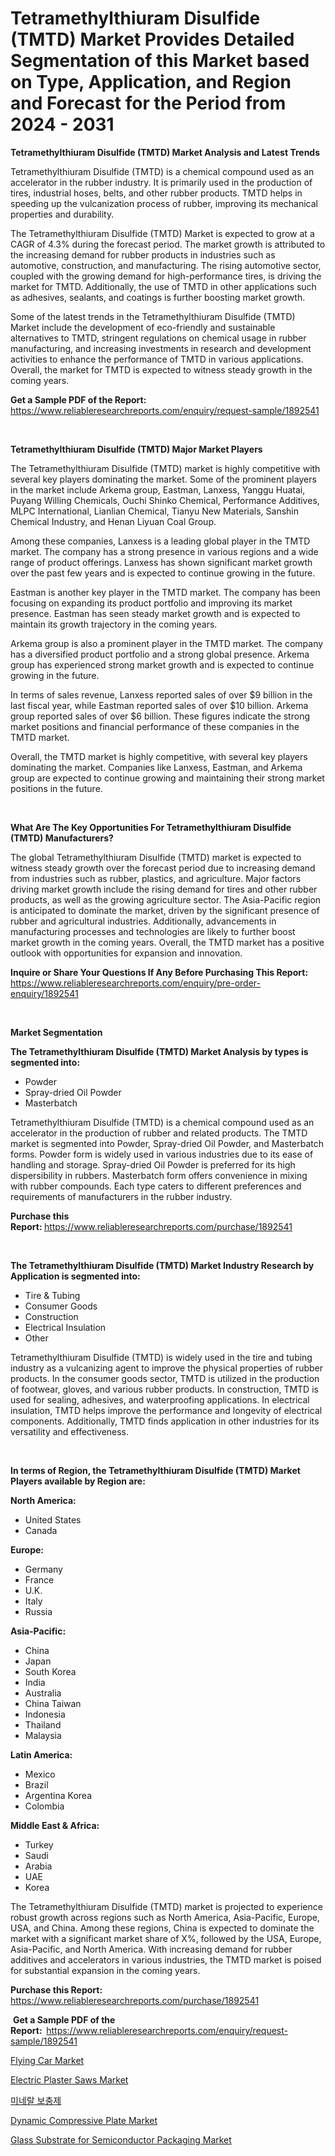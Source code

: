 <p><h1>Tetramethylthiuram Disulfide (TMTD) Market Provides Detailed Segmentation of this Market based on Type, Application, and Region and Forecast for the Period from 2024 - 2031</h1></p><p><strong>Tetramethylthiuram Disulfide (TMTD) Market Analysis and Latest Trends</strong></p>
<p><p>Tetramethylthiuram Disulfide (TMTD) is a chemical compound used as an accelerator in the rubber industry. It is primarily used in the production of tires, industrial hoses, belts, and other rubber products. TMTD helps in speeding up the vulcanization process of rubber, improving its mechanical properties and durability.</p><p>The Tetramethylthiuram Disulfide (TMTD) Market is expected to grow at a CAGR of 4.3% during the forecast period. The market growth is attributed to the increasing demand for rubber products in industries such as automotive, construction, and manufacturing. The rising automotive sector, coupled with the growing demand for high-performance tires, is driving the market for TMTD. Additionally, the use of TMTD in other applications such as adhesives, sealants, and coatings is further boosting market growth.</p><p>Some of the latest trends in the Tetramethylthiuram Disulfide (TMTD) Market include the development of eco-friendly and sustainable alternatives to TMTD, stringent regulations on chemical usage in rubber manufacturing, and increasing investments in research and development activities to enhance the performance of TMTD in various applications. Overall, the market for TMTD is expected to witness steady growth in the coming years.</p></p>
<p><strong>Get a Sample PDF of the Report:&nbsp;</strong> <a href="https://www.reliableresearchreports.com/enquiry/request-sample/1892541">https://www.reliableresearchreports.com/enquiry/request-sample/1892541</a></p>
<p>&nbsp;</p>
<p><strong>Tetramethylthiuram Disulfide (TMTD) Major Market Players</strong></p>
<p><p>The Tetramethylthiuram Disulfide (TMTD) market is highly competitive with several key players dominating the market. Some of the prominent players in the market include Arkema group, Eastman, Lanxess, Yanggu Huatai, Puyang Willing Chemicals, Ouchi Shinko Chemical, Performance Additives, MLPC International, Lianlian Chemical, Tianyu New Materials, Sanshin Chemical Industry, and Henan Liyuan Coal Group.</p><p>Among these companies, Lanxess is a leading global player in the TMTD market. The company has a strong presence in various regions and a wide range of product offerings. Lanxess has shown significant market growth over the past few years and is expected to continue growing in the future.</p><p>Eastman is another key player in the TMTD market. The company has been focusing on expanding its product portfolio and improving its market presence. Eastman has seen steady market growth and is expected to maintain its growth trajectory in the coming years.</p><p>Arkema group is also a prominent player in the TMTD market. The company has a diversified product portfolio and a strong global presence. Arkema group has experienced strong market growth and is expected to continue growing in the future.</p><p>In terms of sales revenue, Lanxess reported sales of over $9 billion in the last fiscal year, while Eastman reported sales of over $10 billion. Arkema group reported sales of over $6 billion. These figures indicate the strong market positions and financial performance of these companies in the TMTD market.</p><p>Overall, the TMTD market is highly competitive, with several key players dominating the market. Companies like Lanxess, Eastman, and Arkema group are expected to continue growing and maintaining their strong market positions in the future.</p></p>
<p>&nbsp;</p>
<p><strong>What Are The Key Opportunities For Tetramethylthiuram Disulfide (TMTD) Manufacturers?</strong></p>
<p><p>The global Tetramethylthiuram Disulfide (TMTD) market is expected to witness steady growth over the forecast period due to increasing demand from industries such as rubber, plastics, and agriculture. Major factors driving market growth include the rising demand for tires and other rubber products, as well as the growing agriculture sector. The Asia-Pacific region is anticipated to dominate the market, driven by the significant presence of rubber and agricultural industries. Additionally, advancements in manufacturing processes and technologies are likely to further boost market growth in the coming years. Overall, the TMTD market has a positive outlook with opportunities for expansion and innovation.</p></p>
<p><strong>Inquire or Share Your Questions If Any Before Purchasing This Report:</strong> <a href="https://www.reliableresearchreports.com/enquiry/pre-order-enquiry/1892541">https://www.reliableresearchreports.com/enquiry/pre-order-enquiry/1892541</a></p>
<p>&nbsp;</p>
<p><strong>Market Segmentation</strong></p>
<p><strong>The Tetramethylthiuram Disulfide (TMTD) Market Analysis by types is segmented into:</strong></p>
<p><ul><li>Powder</li><li>Spray-dried Oil Powder</li><li>Masterbatch</li></ul></p>
<p><p>Tetramethylthiuram Disulfide (TMTD) is a chemical compound used as an accelerator in the production of rubber and related products. The TMTD market is segmented into Powder, Spray-dried Oil Powder, and Masterbatch forms. Powder form is widely used in various industries due to its ease of handling and storage. Spray-dried Oil Powder is preferred for its high dispersibility in rubbers. Masterbatch form offers convenience in mixing with rubber compounds. Each type caters to different preferences and requirements of manufacturers in the rubber industry.</p></p>
<p><strong>Purchase this Report:&nbsp;</strong><a href="https://www.reliableresearchreports.com/purchase/1892541">https://www.reliableresearchreports.com/purchase/1892541</a></p>
<p>&nbsp;</p>
<p><strong>The Tetramethylthiuram Disulfide (TMTD) Market Industry Research by Application is segmented into:</strong></p>
<p><ul><li>Tire & Tubing</li><li>Consumer Goods</li><li>Construction</li><li>Electrical Insulation</li><li>Other</li></ul></p>
<p><p>Tetramethylthiuram Disulfide (TMTD) is widely used in the tire and tubing industry as a vulcanizing agent to improve the physical properties of rubber products. In the consumer goods sector, TMTD is utilized in the production of footwear, gloves, and various rubber products. In construction, TMTD is used for sealing, adhesives, and waterproofing applications. In electrical insulation, TMTD helps improve the performance and longevity of electrical components. Additionally, TMTD finds application in other industries for its versatility and effectiveness.</p></p>
<p>&nbsp;</p>
<p><strong>In terms of Region, the Tetramethylthiuram Disulfide (TMTD) Market Players available by Region are:</strong></p>
<p>
    <p> <strong> North America: </strong>
        <ul>
            <li>United States</li>
            <li>Canada</li>
        </ul>
        </p> 
    <p> <strong> Europe: </strong>
        <ul>
            <li>Germany</li>
            <li>France</li>
            <li>U.K.</li>
            <li>Italy</li>
            <li>Russia</li>
        </ul>
        </p> 
    <p> <strong> Asia-Pacific: </strong>
        <ul>
            <li>China</li>
            <li>Japan</li>
            <li>South Korea</li>
            <li>India</li>
            <li>Australia</li>
            <li>China Taiwan</li>
            <li>Indonesia</li>
            <li>Thailand</li>
            <li>Malaysia</li>
        </ul>
        </p> 
    <p> <strong> Latin America: </strong>
        <ul>
            <li>Mexico</li>
            <li>Brazil</li>
            <li>Argentina Korea</li>
            <li>Colombia</li>
        </ul>
        </p> 
    <p> <strong> Middle East & Africa: </strong>
        <ul>
            <li>Turkey</li>
            <li>Saudi</li>
            <li>Arabia</li>
            <li>UAE</li>
            <li>Korea</li>
        </ul>
    </p>
    </p>
<p><p>The Tetramethylthiuram Disulfide (TMTD) market is projected to experience robust growth across regions such as North America, Asia-Pacific, Europe, USA, and China. Among these regions, China is expected to dominate the market with a significant market share of X%, followed by the USA, Europe, Asia-Pacific, and North America. With increasing demand for rubber additives and accelerators in various industries, the TMTD market is poised for substantial expansion in the coming years.</p></p>
<p><strong>Purchase this Report: </strong><a href="https://www.reliableresearchreports.com/purchase/1892541">https://www.reliableresearchreports.com/purchase/1892541</a></p>
<p>&nbsp;<strong>Get a Sample PDF of the Report:&nbsp;&nbsp;</strong><a href="https://www.reliableresearchreports.com/enquiry/request-sample/1892541">https://www.reliableresearchreports.com/enquiry/request-sample/1892541</a></p>
<p><strong></strong></p>
<p><p><a href="https://view.publitas.com/reportprime-1/flying-car-market-share-market-new-trends-analysis-report-by-type-by-application-by-end-use-by-region-and-segment-forecasts-2024-2031/">Flying Car Market</a></p><p><a href="https://iodized-pantydraco-05c.notion.site/Electric-Plaster-Saws-Market-with-the-goal-of-estimating-the-market-size-and-future-growth-potential-c740f9ed43834418bbc0a0ef8908947a">Electric Plaster Saws Market</a></p><p><a href="https://medium.com/@rennessvutianitiswdpxaixh/%EB%AF%B8%EB%84%A4%EB%9E%84-%EB%B3%B4%EC%B6%A9%EC%A0%9C-%EC%8B%9C%EC%9E%A5-%EA%B7%9C%EB%AA%A8-%EB%B0%8F-%EC%8B%9C%EC%9E%A5-%EB%8F%99%ED%96%A5-%EC%A0%84%EC%B2%B4-%EC%82%B0%EC%97%85-%EA%B0%9C%EC%9A%94-2024%EB%85%84%EB%B6%80%ED%84%B0-2031%EB%85%84%EA%B9%8C%EC%A7%80-8de3732f57bf">미네랄 보충제</a></p><p><a href="https://zircon-bluebell-299.notion.site/Dynamic-Compressive-Plate-Market-Size-Global-Industry-Overview-Market-Segmentation-and-Forecast-2-050bbee1ba954df189ccb95709d0f264">Dynamic Compressive Plate Market</a></p><p><a href="https://view.publitas.com/reportprime-1/glass-substrate-for-semiconductor-packaging-market-size-share-trends-analysis-report-by-application-regional-outlook-competitive-strategies-and-segment-forecasts-2024-2031/">Glass Substrate for Semiconductor Packaging Market</a></p></p>